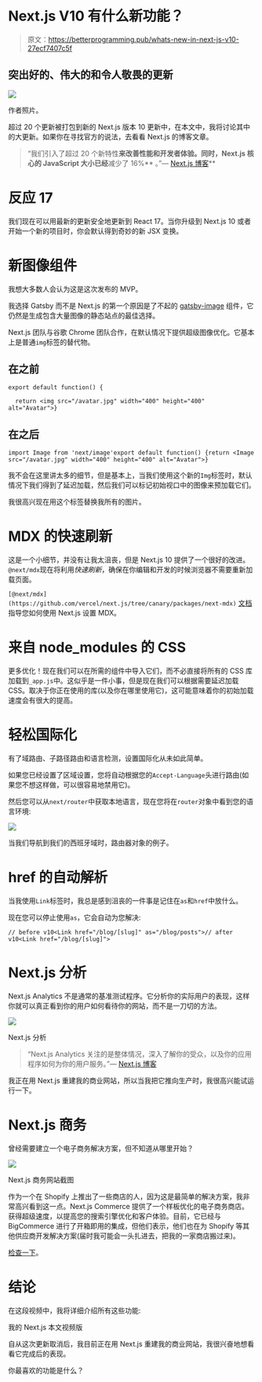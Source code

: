 # Next.js V10 有什么新功能？

> 原文：<https://betterprogramming.pub/whats-new-in-next-js-v10-27ecf7407c5f>

## 突出好的、伟大的和令人敬畏的更新

![](img/0d82fe7f42999d091d8c42649a2355d4.png)

作者照片。

超过 20 个更新被打包到新的 Next.js 版本 10 更新中，在本文中，我将讨论其中的大更新。如果你在寻找官方的说法，去看看 Next.js 的博客文章。

> “我们引入了超过 20 个新特性**来改善性能和开发者体验。同时，Next.js 核心的 JavaScript 大小已经**减少了 16%** 。”— [Next.js 博客](https://nextjs.org/blog/next-10)**

# 反应 17

我们现在可以用最新的更新安全地更新到 React 17。当你升级到 Next.js 10 或者开始一个新的项目时，你会默认得到奇妙的新 JSX 变换。

# **新图像组件**

我想大多数人会认为这是这次发布的 MVP。

我选择 Gatsby 而不是 Next.js 的第一个原因是了不起的 [gatsby-image](https://www.gatsbyjs.com/plugins/gatsby-image/) 组件，它仍然是生成包含大量图像的静态站点的最佳选择。

Next.js 团队与谷歌 Chrome 团队合作，在默认情况下提供超级图像优化。它基本上是普通`img`标签的替代物。

## **在**之前

```
export default function() {

  return <img src="/avatar.jpg" width="400" height="400" alt="Avatar">}
```

## **在**之后

```
import Image from 'next/image'export default function() {return <Image src="/avatar.jpg" width="400" height="400" alt="Avatar">}
```

我不会在这里讲太多的细节，但是基本上，当我们使用这个新的`Img`标签时，默认情况下我们得到了延迟加载，然后我们可以标记初始视口中的图像来预加载它们。

我很高兴现在用这个标签替换我所有的图片。

# MDX 的快速刷新

这是一个小细节，并没有让我太沮丧，但是 Next.js 10 提供了一个很好的改进。`@next/mdx`现在将利用*快速刷新*，确保在你编辑和开发的时候浏览器不需要重新加载页面。

`[@next/mdx](https://github.com/vercel/next.js/tree/canary/packages/next-mdx)` [文档](https://github.com/vercel/next.js/tree/canary/packages/next-mdx)指导您如何使用 Next.js 设置 MDX。

# 来自 node_modules 的 CSS

更多优化！现在我们可以在所需的组件中导入它们，而不必直接将所有的 CSS 库加载到`_app.js`中。这似乎是一件小事，但是现在我们可以根据需要延迟加载 CSS。取决于你正在使用的库(以及你在哪里使用它)，这可能意味着你的初始加载速度会有很大的提高。

# 轻松国际化

有了域路由、子路径路由和语言检测，设置国际化从未如此简单。

如果您已经设置了区域设置，您将自动根据您的`Accept-Language`头进行路由(如果您不想这样做，可以很容易地禁用它)。

然后您可以从`next/router`中获取本地语言，现在您将在`router`对象中看到您的语言环境:

![](img/3d792f4576989e91bec91da3cc70b617.png)

当我们导航到我们的西班牙域时，路由器对象的例子。

# href 的自动解析

当我使用`Link`标签时，我总是感到沮丧的一件事是记住在`as`和`href`中放什么。

现在您可以停止使用`as`，它会自动为您解决:

```
// before v10<Link href="/blog/[slug]" as="/blog/posts">// after v10<Link href="/blog/[slug]">
```

# Next.js 分析

Next.js Analytics 不是通常的基准测试程序。它分析你的实际用户的表现，这样你就可以真正看到你的用户如何看待你的网站，而不是一刀切的方法。

![](img/c4efbc88ca947877dae72573c5d55e5b.png)

Next.js 分析

> “Next.js Analytics 关注的是整体情况，深入了解你的受众，以及你的应用程序如何为你的用户服务。”— [Next.js 博客](https://nextjs.org/blog/next-10)

我正在用 Next.js 重建我的商业网站，所以当我把它推向生产时，我很高兴能试运行一下。

# Next.js 商务

曾经需要建立一个电子商务解决方案，但不知道从哪里开始？

![](img/374aa35207766f94fcb9d5f9ef2b5a0a.png)

Next.js 商务网站截图

作为一个在 Shopify 上推出了一些商店的人，因为这是最简单的解决方案，我非常高兴看到这一点。Next.js Commerce 提供了一个样板优化的电子商务商店。获得超级速度，以提高您的搜索引擎优化和客户体验。目前，它已经与 BigCommerce 进行了开箱即用的集成，但他们表示，他们也在为 Shopify 等其他供应商开发解决方案(届时我可能会一头扎进去，把我的一家商店搬过来)。

[检查一下](https://nextjs.org/commerce)。

# 结论

在这段视频中，我将详细介绍所有这些功能:

我的 Next.js 本文视频版

自从这次更新取消后，我目前正在用 Next.js 重建我的商业网站，我很兴奋地想看看它完成后的表现。

你最喜欢的功能是什么？